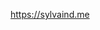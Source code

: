 https://sylvaind.me

<!---
sylvaindeschenes/sylvaindeschenes is a ✨ special ✨ repository because its `README.md` (this file) appears on your GitHub profile.
You can click the Preview link to take a look at your changes.
--->
